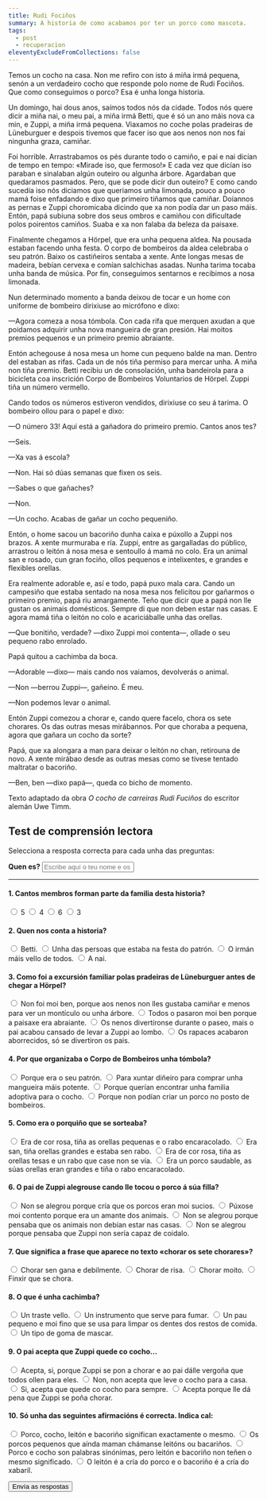 ```yaml
---
title: Rudi Fociños
summary: A historia de como acabamos por ter un porco como mascota.
tags:
  - post
  - recuperacion
eleventyExcludeFromCollections: false
---
```

<article>

Temos un cocho na casa. Non me refiro con isto á miña irmá pequena, senón a un verdadeiro cocho que responde polo nome de Rudi Fociños. Que como conseguimos o porco? Esa é unha longa historia.

Un domingo, hai dous anos, saímos todos nós da cidade. Todos nós quere dicir a miña nai, o meu pai, a miña irmá Betti, que é só un ano máis nova ca min, e Zuppi, a miña irmá pequena. Viaxamos no coche polas pradeiras de Lüneburguer e despois tivemos que facer iso que aos nenos non nos fai ningunha graza, camiñar.

Foi horrible. Arrastrabamos os pés durante todo o camiño, e pai e nai dicían de tempo en tempo: «Mirade iso, que fermoso!» E cada vez que dicían iso paraban e sinalaban algún outeiro ou algunha árbore. Agardaban que quedaramos pasmados. Pero, que se pode dicir dun outeiro? E como cando sucedía iso nós diciamos que queriamos unha limonada, pouco a pouco mamá foise enfadando e dixo que primeiro tiñamos que camiñar. Doíannos as pernas e Zuppi choromicaba dicindo que xa non podía dar un paso máis. Entón, papá subiuna sobre dos seus ombros e camiñou con dificultade polos poirentos camiños. Suaba e xa non falaba da beleza da paisaxe.

Finalmente chegamos a Hörpel, que era unha pequena aldea. Na pousada estaban facendo unha festa. O corpo de bombeiros da aldea celebraba o seu patrón. Baixo os castiñeiros sentaba a xente. Ante longas mesas de madeira, bebían cervexa e comían salchichas asadas. Nunha tarima tocaba unha banda de música. Por fin, conseguimos sentarnos e recibimos a nosa limonada.

Nun determinado momento a banda deixou de tocar e un home con uniforme de bombeiro dirixiuse ao micrófono e dixo:

—Agora comeza a nosa tómbola. Con cada rifa que merquen axudan a que poidamos adquirir unha nova mangueira de gran presión. Hai moitos premios pequenos e un primeiro premio abraiante.

Entón achegouse á nosa mesa un home cun pequeno balde na man. Dentro del estaban as rifas. Cada un de nós tiña permiso para mercar unha. A miña non tiña premio. Betti recibiu un de consolación, unha bandeirola para a bicicleta coa inscrición Corpo de Bombeiros Voluntarios de Hörpel. Zuppi tiña un número vermello.

Cando todos os números estiveron vendidos, dirixiuse co seu á tarima. O bombeiro ollou para o papel e dixo:

—O número 33! Aquí está a gañadora do primeiro premio. Cantos anos tes?

—Seis.

—Xa vas á escola?

—Non. Hai só dúas semanas que fixen os seis.

—Sabes o que gañaches?

—Non.

—Un cocho. Acabas de gañar un cocho pequeniño.

Entón, o home sacou un bacoriño dunha caixa e púxollo a Zuppi nos brazos. A xente murmuraba e ría. Zuppi, entre as gargalladas do público, arrastrou o leitón á nosa mesa e sentoullo á mamá no colo. Era un animal san e rosado, cun gran fociño, ollos pequenos e intelixentes, e grandes e flexibles orellas.

Era realmente adorable e, así e todo, papá puxo mala cara. Cando un campesiño que estaba sentado na nosa mesa nos felicitou por gañarmos o primeiro premio, papá riu amargamente. Teño que dicir que a papá non lle gustan os animais domésticos. Sempre di que non deben estar nas casas. E agora mamá tiña o leitón no colo e acariciáballe unha das orellas.

—Que bonitiño, verdade? —dixo Zuppi moi contenta—, ollade o seu pequeno rabo enrolado.

Papá quitou a cachimba da boca.

—Adorable —dixo— mais cando nos vaiamos, devolverás o animal.

—Non —berrou Zuppi—, gañeino. É meu.

—Non podemos levar o animal.

Entón Zuppi comezou a chorar e, cando quere facelo, chora os sete chorares. Os das outras mesas mirábannos. Por que choraba a pequena, agora que gañara un cocho da sorte?

Papá, que xa alongara a man para deixar o leitón no chan, retirouna de novo. A xente mirábao desde as outras mesas como se tivese tentado maltratar o bacoriño.

—Ben, ben —dixo papá—, queda co bicho de momento.

<footer>

Texto adaptado da obra *O cocho de carreiras Rudi Fuciños* do escritor alemán Uwe Timm.
</footer>

</article>

## Test de comprensión lectora

Selecciona a resposta correcta para cada unha das preguntas:

<form name="rudi-focinhos" method="POST" netlify>
  <label for="name"><strong>Quen es?</strong></label>
  <input type="text" name="nome" placeholder="Escribe aquí o teu nome e os teus apelidos" required>

  ---

  #### 1. Cantos membros forman parte da familia desta historia?
     
  <label><input type="radio" name="1" value="a"> 5</label>
  <label><input type="radio" name="1" value="b"> 4</label>
  <label><input type="radio" name="1" value="c"> 6</label>
  <label><input type="radio" name="1" value="d"> 3</label>

  #### 2. Quen nos conta a historia?

  <label><input type="radio" name="2" value="a"> Betti.</label>
  <label><input type="radio" name="2" value="b"> Unha das persoas que estaba na festa do patrón.</label>
  <label><input type="radio" name="2" value="c"> O irmán máis vello de todos.</label>
  <label><input type="radio" name="2" value="d"> A nai.</label>

  #### 3. Como foi a excursión familiar polas pradeiras de Lüneburguer antes de chegar a Hörpel? 

  <label><input type="radio" name="3" value="a"> Non foi moi ben, porque aos nenos non lles gustaba camiñar e menos para ver un montículo ou unha árbore.</label>
  <label><input type="radio" name="3" value="b"> Todos o pasaron moi ben porque a paisaxe era abraiante.</label>
  <label><input type="radio" name="3" value="c"> Os nenos divertíronse durante o paseo, mais o pai acabou cansado de levar a Zuppi ao lombo.</label>
  <label><input type="radio" name="3" value="d"> Os rapaces acabaron aborrecidos, só se divertiron os pais.</label>

  #### 4. Por que organizaba o Corpo de Bombeiros unha tómbola? 

  <label><input type="radio" name="4" value="a"> Porque era o seu patrón.</label>
  <label><input type="radio" name="4" value="b"> Para xuntar diñeiro para comprar unha mangueira máis potente.</label>
  <label><input type="radio" name="4" value="c"> Porque querían encontrar unha familia adoptiva para o cocho.</label>
  <label><input type="radio" name="4" value="d"> Porque non podían criar un porco no posto de bombeiros.</label>

  #### 5. Como era o porquiño que se sorteaba?

  <label><input type="radio" name="5" value="a"> Era de cor rosa, tiña as orellas pequenas e o rabo encaracolado.</label>
  <label><input type="radio" name="5" value="b"> Era san, tiña orellas grandes e estaba sen rabo.</label>
  <label><input type="radio" name="5" value="c"> Era de cor rosa, tiña as orellas tesas e un rabo que case non se vía.</label>
  <label><input type="radio" name="5" value="d"> Era un porco saudable, as súas orellas eran grandes e tiña o rabo encaracolado.</label>

  #### 6. O pai de Zuppi alegrouse cando lle tocou o porco á súa filla?

  <label><input type="radio" name="6" value="a"> Non se alegrou porque cría que os porcos eran moi sucios.</label>
  <label><input type="radio" name="6" value="b"> Púxose moi contento porque era un amante dos animais.</label>
  <label><input type="radio" name="6" value="c"> Non se alegrou porque pensaba que os animais non debían estar nas casas.</label>
  <label><input type="radio" name="6" value="d"> Non se alegrou porque pensaba que Zuppi non sería capaz de coidalo.</label>

  #### 7. Que significa a frase que aparece no texto «chorar os sete chorares»?

  <label><input type="radio" name="7" value="a"> Chorar sen gana e debilmente.</label>
  <label><input type="radio" name="7" value="b"> Chorar de risa.</label>
  <label><input type="radio" name="7" value="c"> Chorar moito.</label>
  <label><input type="radio" name="7" value="d"> Finxir que se chora.</label>

  #### 8. O que é unha cachimba?

  <label><input type="radio" name="8" value="a"> Un traste vello.</label>
  <label><input type="radio" name="8" value="b"> Un instrumento que serve para fumar.</label>
  <label><input type="radio" name="8" value="c"> Un pau pequeno e moi fino que se usa para limpar os dentes dos restos de comida.</label>
  <label><input type="radio" name="8" value="d"> Un tipo de goma de mascar.</label>

  #### 9. O pai acepta que Zuppi quede co cocho...

  <label><input type="radio" name="9" value="a"> Acepta, si, porque Zuppi se pon a chorar e ao pai dálle vergoña que todos ollen para eles.</label>
  <label><input type="radio" name="9" value="b"> Non, non acepta que leve o cocho para a casa.</label>
  <label><input type="radio" name="9" value="c"> Si, acepta que quede co cocho para sempre.</label>
  <label><input type="radio" name="9" value="d"> Acepta porque lle dá pena que Zuppi se poña chorar.</label>

  #### 10. Só unha das seguintes afirmacións é correcta. Indica cal:

  <label><input type="radio" name="10" value="a"> Porco, cocho, leitón e bacoriño significan exactamente o mesmo.</label>
  <label><input type="radio" name="10" value="b"> Os porcos pequenos que aínda maman chámanse leitóns ou bacariños.</label>
  <label><input type="radio" name="10" value="c"> Porco e cocho son palabras sinónimas, pero leitón e bacoriño non teñen o  mesmo significado.</label>
  <label><input type="radio" name="10" value="d"> O leitón é a cría do porco e o bacoriño é a cría do xabaril.</label>

  <button type="submit" name="submit">Envía as respostas</button>
</form>
